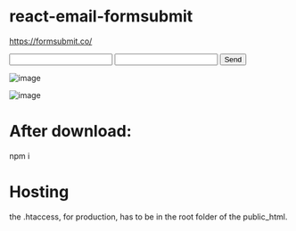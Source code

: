 # react-email-formsubmit
https://formsubmit.co/

<form action="https://formsubmit.co/your@email.com" method="POST">
     <input type="text" name="name" required>
     <input type="email" name="email" required>
     <button type="submit">Send</button>
</form>

![image](https://github.com/femastro/react-email-formsubmit/assets/38165979/8daee5bc-7a6a-4c12-ab40-43eb9aaf4187)

![image](https://github.com/femastro/react-email-formsubmit/assets/38165979/d3b10081-8275-421c-9072-a095de4d8b35)


# After download:
npm i

# Hosting
the .htaccess, for production, has to be in the root folder of the public_html.




